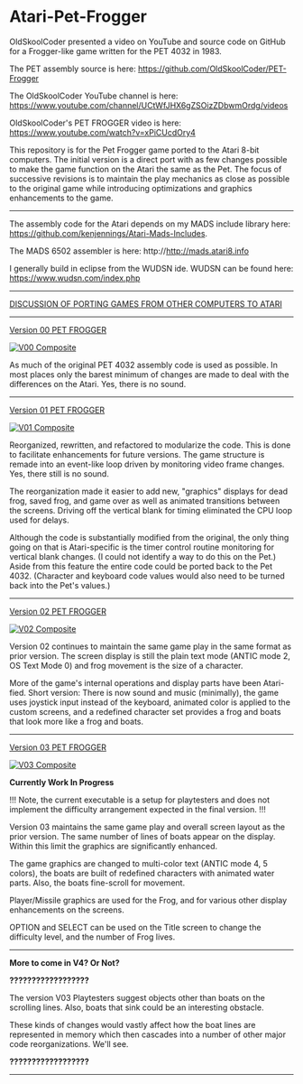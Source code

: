 # Atari-Pet-Frogger

OldSkoolCoder presented a video on YouTube and source code on GitHub for a Frogger-like game written for the PET 4032 in 1983.

The PET assembly source is here:  https://github.com/OldSkoolCoder/PET-Frogger

The OldSkoolCoder YouTube channel is here:  https://www.youtube.com/channel/UCtWfJHX6gZSOizZDbwmOrdg/videos

OldSkoolCoder's PET FROGGER video is here:  https://www.youtube.com/watch?v=xPiCUcdOry4

This repository is for the Pet Frogger game ported to the Atari 8-bit computers.  The initial version is a direct port with as few changes possible to make the game function on the Atari the same as the Pet.  The focus of successive revisions is to maintain the play mechanics as close as possible to the original game while introducing optimizations and graphics enhancements to the game.

---

The assembly code for the Atari depends on my MADS include library here: https://github.com/kenjennings/Atari-Mads-Includes.  

The MADS 6502 assembler is here: http://http://mads.atari8.info

I generally build in eclipse from the WUDSN ide.  WUDSN can be found here: https://www.wudsn.com/index.php

---

[DISCUSSION OF PORTING GAMES FROM OTHER COMPUTERS TO ATARI](https://github.com/kenjennings/Atari-Pet-Frogger/blob/master/README_Porting.md "Discussing How To Port Games From Other Computers To Atari") 

---

[Version 00 PET FROGGER](https://github.com/kenjennings/Atari-Pet-Frogger/blob/master/Frogger00/README_V00.md "Version 00 Atari PET FROGGER") 

[![V00 Composite](https://github.com/kenjennings/Atari-Pet-Frogger/raw/master/Frogger00/V00_Composite.png)](https://github.com/kenjennings/Atari-Pet-Frogger/blob/master/Frogger00/README_V00.md)

As much of the original PET 4032 assembly code is used as possible.  In most places only the barest minimum of changes are made to deal with the differences on the Atari.  Yes, there is no sound.

---

[Version 01 PET FROGGER](https://github.com/kenjennings/Atari-Pet-Frogger/blob/master/Frogger01/README_V01.md "Version 01 Atari PET FROGGER") 

[![V01 Composite](https://github.com/kenjennings/Atari-Pet-Frogger/raw/master/Frogger01/V01_Composite.png)](https://github.com/kenjennings/Atari-Pet-Frogger/blob/master/Frogger01/README_V01.md)

Reorganized, rewritten, and refactored to modularize the code.  This is done to facilitate enhancements for future versions.  The game structure is remade into an event-like loop driven by monitoring video frame changes.  Yes, there still is no sound.

The reorganization made it easier to add new, "graphics" displays for dead frog, saved frog, and game over as well as animated transitions between the screens.  Driving off the vertical blank for timing eliminated the CPU loop used for delays.

Although the code is substantially modified from the original, the only thing going on that is Atari-specific is the timer control routine monitoring for vertical blank changes.  (I could not identify a way to do this on the Pet.)  Aside from this feature the entire code could be ported back to the Pet 4032.  (Character and keyboard code values would also need to be turned back into the Pet's values.)

---

[Version 02 PET FROGGER](https://github.com/kenjennings/Atari-Pet-Frogger/blob/master/Frogger02/README_V02.md "Version 02 Atari PET FROGGER") 

[![V02 Composite](https://github.com/kenjennings/Atari-Pet-Frogger/raw/master/Frogger02/V02_Composite.png)](https://github.com/kenjennings/Atari-Pet-Frogger/blob/master/Frogger02/README_V02.md)

Version 02 continues to maintain the same game play in the same format as prior version.  The screen display is still the plain text mode (ANTIC mode 2, OS Text Mode 0) and frog movement is the size of a character.  

More of the game's internal operations and display parts have been Atari-fied.  Short version: There is now sound and music (minimally), the game uses joystick input instead of the keyboard, animated color is applied to the custom screens, and a redefined character set provides a frog and boats that look more like a frog and boats.

---

[Version 03 PET FROGGER](https://github.com/kenjennings/Atari-Pet-Frogger/blob/master/Frogger03/README_V03.md "Version 03 Atari PET FROGGER") 

[![V03 Composite](https://github.com/kenjennings/Atari-Pet-Frogger/raw/master/Frogger03/V03_Composite_700.png)](https://github.com/kenjennings/Atari-Pet-Frogger/blob/master/Frogger03/README_V03.md)

**Currently Work In Progress**

!!! Note, the current executable is a setup for playtesters and does not implement the difficulty arrangement expected in the final version. !!!
 
Version 03 maintains the same game play and overall screen layout as the prior version.  The same number of lines of boats appear on the display.  Within this limit the graphics are significantly enhanced.  

The game graphics are changed to multi-color text (ANTIC mode 4, 5 colors), the boats are built of redefined characters with animated water parts.  Also, the boats fine-scroll for movement.

Player/Missile graphics are used for the Frog, and for various other display enhancements on the screens. 

OPTION and SELECT can be used on the Title screen to change the difficulty level, and the number of Frog lives.

---

**More to come in V4? Or Not?**

**??????????????????**

The version V03 Playtesters suggest objects other than boats on the scrolling lines.   Also, boats that sink could be an interesting obstacle.

These kinds of changes would vastly affect how the boat lines are represented in memory which then cascades into a number of other major code reorganizations.   We'll see. 

**??????????????????**


---
